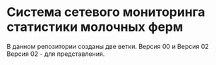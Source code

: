 # Система сетевого мониторинга статистики молочных ферм
В данном репозитории созданы две ветки.
Версия 00 и Версия 02
Версия 02 - для представления.
